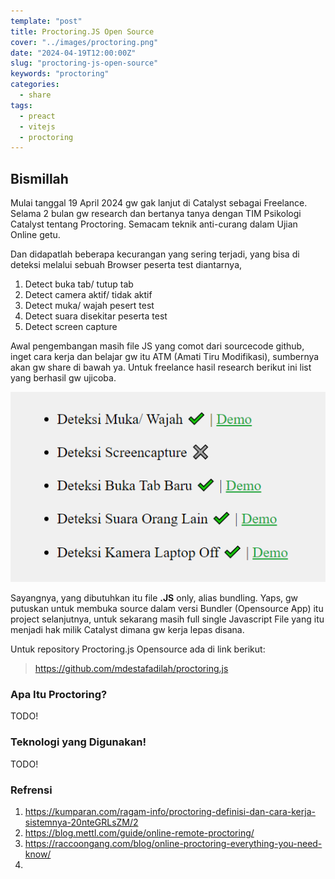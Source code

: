 ```yaml
---
template: "post"
title: Proctoring.JS Open Source
cover: "../images/proctoring.png"
date: "2024-04-19T12:00:00Z"
slug: "proctoring-js-open-source"
keywords: "proctoring"
categories:
  - share
tags:
  - preact
  - vitejs
  - proctoring
---
```



## Bismillah

Mulai tanggal 19 April 2024 gw gak lanjut di Catalyst sebagai Freelance. Selama 2 bulan gw research dan bertanya tanya dengan TIM Psikologi Catalyst tentang Proctoring. Semacam teknik anti-curang dalam Ujian Online getu.

Dan didapatlah beberapa kecurangan yang sering terjadi, yang bisa di deteksi melalui sebuah Browser peserta test diantarnya,

1. Detect buka tab/ tutup tab
2. Detect camera aktif/ tidak aktif
3. Detect muka/ wajah pesert test
4. Detect suara disekitar peserta test
5. Detect screen capture

Awal pengembangan masih file JS yang comot dari sourcecode github, inget cara kerja dan belajar gw itu ATM (Amati Tiru Modifikasi), sumbernya akan gw share di bawah ya. Untuk freelance hasil research berikut ini list yang berhasil gw ujicoba.

![Lab catalyst](../images/lab-katalis.png)

Sayangnya, yang dibutuhkan itu file **.JS** only, alias bundling. Yaps, gw putuskan untuk membuka source dalam versi Bundler (Opensource App) itu project selanjutnya, untuk sekarang masih full single Javascript File yang itu menjadi hak milik Catalyst dimana gw kerja lepas disana.

Untuk repository Proctoring.js Opensource ada di link berikut:
> https://github.com/mdestafadilah/proctoring.js


### Apa Itu Proctoring?

TODO!

### Teknologi yang Digunakan!

TODO!

### Refrensi

1. https://kumparan.com/ragam-info/proctoring-definisi-dan-cara-kerja-sistemnya-20nteGRLsZM/2
2. https://blog.mettl.com/guide/online-remote-proctoring/
3. https://raccoongang.com/blog/online-proctoring-everything-you-need-know/
4. 